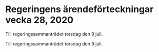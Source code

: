 # Regeringens ärendeförteckningar vecka 28, 2020

Till regeringssammanträdet torsdag den 9 juli.

Till regeringssammanträdet torsdag den 9 juli.
